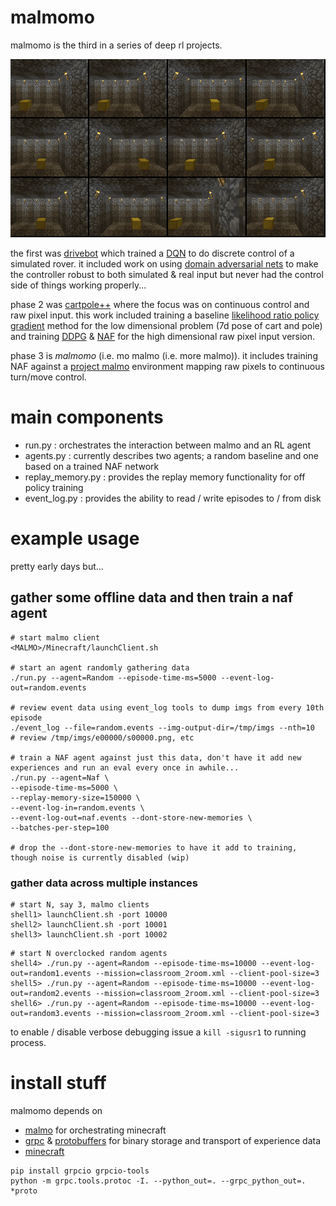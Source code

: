 # malmomo

malmomo is the third in a series of deep rl projects.

![eg_rollout](eg_rollout.gif)

the first was [drivebot](http://matpalm.com/blog/drivebot/) which trained a [DQN](https://www.cs.toronto.edu/~vmnih/docs/dqn.pdf)
to do discrete control of a simulated rover. it included work on using [domain adversarial nets](https://arxiv.org/abs/1505.07818)
to make the controller robust to both simulated & real input but never had the control side of things working properly...

phase 2 was [cartpole++](https://github.com/matpalm/cartpoleplusplus) where the focus was on continuous control and raw pixel
input. this work included training a baseline [likelihood ratio policy gradient](http://www-anw.cs.umass.edu/~barto/courses/cs687/Policy%20Gradient-printable.pdf)
method for the low dimensional problem (7d pose of cart and pole) and training [DDPG](https://arxiv.org/abs/1509.02971) &
[NAF](https://arxiv.org/abs/1603.00748) for the high dimensional raw pixel input version.

phase 3 is *malmomo* (i.e. mo malmo (i.e. more malmo)). it includes training NAF against a [project malmo](https://github.com/Microsoft/malmo)
environment mapping raw pixels to continuous turn/move control. 

# main components

* run.py : orchestrates the interaction between malmo and an RL agent
* agents.py : currently describes two agents; a random baseline and one based on a trained NAF network
* replay_memory.py : provides the replay memory functionality for off policy training
* event_log.py : provides the ability to read / write episodes to / from disk

# example usage

pretty early days but...

## gather some offline data and then train a naf agent 

```
# start malmo client
<MALMO>/Minecraft/launchClient.sh

# start an agent randomly gathering data
./run.py --agent=Random --episode-time-ms=5000 --event-log-out=random.events

# review event data using event_log tools to dump imgs from every 10th episode
./event_log --file=random.events --img-output-dir=/tmp/imgs --nth=10
# review /tmp/imgs/e00000/s00000.png, etc

# train a NAF agent against just this data, don't have it add new experiences and run an eval every once in awhile...
./run.py --agent=Naf \
--episode-time-ms=5000 \
--replay-memory-size=150000 \
--event-log-in=random.events \
--event-log-out=naf.events --dont-store-new-memories \
--batches-per-step=100 

# drop the --dont-store-new-memories to have it add to training, though noise is currently disabled (wip)

```

### gather data across multiple instances

```
# start N, say 3, malmo clients
shell1> launchClient.sh -port 10000
shell2> launchClient.sh -port 10001
shell3> launchClient.sh -port 10002
```

```
# start N overclocked random agents
shell4> ./run.py --agent=Random --episode-time-ms=10000 --event-log-out=random1.events --mission=classroom_2room.xml --client-pool-size=3
shell5> ./run.py --agent=Random --episode-time-ms=10000 --event-log-out=random2.events --mission=classroom_2room.xml --client-pool-size=3
shell6> ./run.py --agent=Random --episode-time-ms=10000 --event-log-out=random3.events --mission=classroom_2room.xml --client-pool-size=3
```

to enable / disable verbose debugging issue a `kill -sigusr1` to running process.

# install stuff

malmomo depends on 

* [malmo](https://github.com/Microsoft/malmo) for orchestrating minecraft
* [grpc](http://www.grpc.io/) & [protobuffers](https://developers.google.com/protocol-buffers/) for binary storage and transport of experience data
* [minecraft](https://minecraft.net)

```
pip install grpcio grpcio-tools
python -m grpc.tools.protoc -I. --python_out=. --grpc_python_out=. *proto
```


